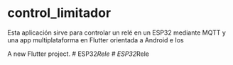 # control_limitador

Esta aplicación sirve para controlar un relé en un ESP32 mediante MQTT y una app multiplataforma en Flutter orientada a Android e Ios

A new Flutter project.
#   E S P 3 2 _ R e l e 
 
 #   E S P 3 2 _ R e l e 
 
 
